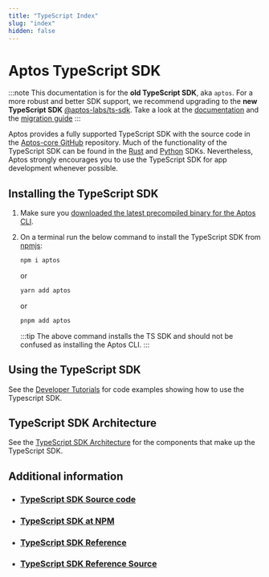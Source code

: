 ```yaml
---
title: "TypeScript Index"
slug: "index"
hidden: false
---
```


# Aptos TypeScript SDK

:::note
This documentation is for the **old TypeScript SDK**, aka `aptos`. For a more robust and better SDK support, we recommend upgrading to the **new TypeScript SDK** [@aptos-labs/ts-sdk](https://github.com/aptos-labs/aptos-ts-sdk). Take a look at the [documentation](../new-ts-sdk/index.md) and the [migration guide](../new-ts-sdk/migration-guide.md)
:::

Aptos provides a fully supported TypeScript SDK with the source code in the [Aptos-core GitHub](https://github.com/aptos-labs/aptos-core/tree/main/ecosystem/typescript/sdk) repository. Much of the functionality of the TypeScript SDK can be found in the [Rust](../rust-sdk.md) and [Python](../python-sdk.md) SDKs. Nevertheless, Aptos strongly encourages you to use the TypeScript SDK for app development whenever possible.

## Installing the TypeScript SDK

1. Make sure you [downloaded the latest precompiled binary for the Aptos CLI](../../tools/aptos-cli/install-cli/index.md#download-precompiled-binary).
2. On a terminal run the below command to install the TypeScript SDK from [npmjs](https://www.npmjs.com/package/aptos):

   ```bash
   npm i aptos
   ```

   or

   ```bash
   yarn add aptos
   ```

   or

   ```bash
   pnpm add aptos
   ```

   :::tip
   The above command installs the TS SDK and should not be confused as installing the Aptos CLI.
   :::

## Using the TypeScript SDK

See the [Developer Tutorials](../../tutorials/index.md) for code examples showing how to use the Typescript SDK.

## TypeScript SDK Architecture

See the [TypeScript SDK Architecture](./typescript-sdk-overview.md) for the components that make up the TypeScript SDK.

## Additional information

- ### [TypeScript SDK Source code](https://github.com/aptos-labs/aptos-core/tree/main/ecosystem/typescript/sdk)
- ### [TypeScript SDK at NPM](https://www.npmjs.com/package/aptos)
- ### [TypeScript SDK Reference](https://aptos-labs.github.io/ts-sdk-doc/)
- ### [TypeScript SDK Reference Source](https://github.com/aptos-labs/ts-sdk-doc)
